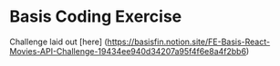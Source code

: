 # Basis Coding Exercise

Challenge laid out [here] (https://basisfin.notion.site/FE-Basis-React-Movies-API-Challenge-19434ee940d34207a95f4f6e8a4f2bb6)
